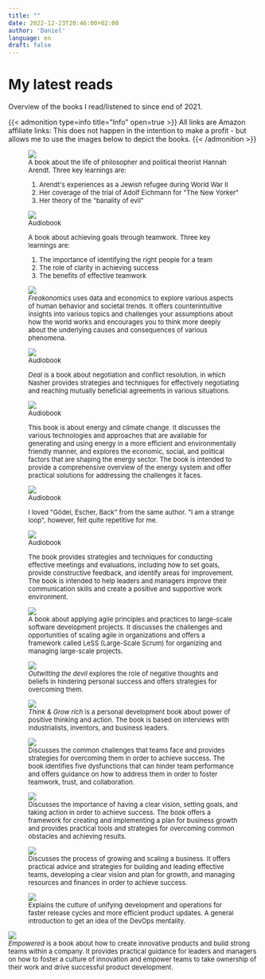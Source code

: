 ```yaml
---
title: ""
date: 2022-12-23T20:46:00+02:00
author: 'Daniel'
language: en
draft: false
---
```


# My latest reads

Overview of the books I read/listened to since end of 2021.

{{< admonition type=info title="Info" open=true >}}
All links are Amazon affiliate links: This does not happen in the intention to make a profit - but allows me to use the images below to depict the books.
{{< /admonition >}}

<div class="gallery-grid book-gallery">


<figure class="book_cover" style=font-size:small;display:none!important;">
<span class="reading_badge" style="display:none">Reading</span>
<!-- 101 Things I learned at Architecture Schooll -->
<a href="https://www.amazon.de/101-Things-Learned-Architecture-School/dp/0262062666?crid=2CZRS5GWHXF0G&keywords=101+things+i+learned+in+architecture+school&qid=1672142537&sprefix=101+thin%2Caps%2C79&sr=8-1&linkCode=li3&tag=noegel-21&linkId=49d00c78e78f63d8d0a52f4df5205b1c&language=de_DE&ref_=as_li_ss_il" target="_blank"><img border="0" src="//ws-eu.amazon-adsystem.com/widgets/q?_encoding=UTF8&ASIN=0262062666&Format=_SL650_&ID=AsinImage&MarketPlace=DE&ServiceVersion=20070822&WS=1&tag=noegel-21&language=de_DE"></a>
<figcaption>A book about the fundamental principles of architecture, organized into short, easy-to-digest lessons. Three key learnings are:

<ol>
<li>The importance of context in design</li>
<li>The role of history in architecture</li>
<li>The practical considerations involved in construction</li>
</ol>

</figcaption>
</figure>


<figure class="book_cover" style=font-size:small;">
<!-- Die drei Leben der Hannah Arendt-->
<a href="https://www.amazon.de/Die-drei-Leben-Hannah-Arendt/dp/3423282088?crid=2XY8F388MK8ND&keywords=die+drei+leben+der+hannah+arendt&qid=1672080417&sprefix=die+drei+lebenm+de%2Caps%2C85&sr=8-1&linkCode=li2&tag=noegel-21&linkId=4b91e4a341a4a43a64b24f3ecea8d4d2&language=de_DE&ref_=as_li_ss_il" target="_blank"><img border="0" src="//ws-eu.amazon-adsystem.com/widgets/q?_encoding=UTF8&ASIN=3423282088&Format=_SL650_&ID=AsinImage&MarketPlace=DE&ServiceVersion=20070822&WS=1&tag=noegel-21&language=de_DE"></a>
<figcaption>A book about the life of philosopher and political theorist Hannah Arendt. Three key learnings are:

<ol>
<li>Arendt's experiences as a Jewish refugee during World War II</li>
<li>Her coverage of the trial of Adolf Eichmann for "The New Yorker"</li>
<li>Her theory of the "banality of evil"</li>
</ol>
 </figcaption>
</figure>

<figure class="book_cover" style=font-size:small;">
<!-- Who not how -->
<a href="https://www.amazon.de/Who-Not-How-Accelerating-Teamwork/dp/1401960588?__mk_de_DE=%C3%85M%C3%85%C5%BD%C3%95%C3%91&crid=170VCMKP5KRMQ&keywords=who+not+how&qid=1671879496&sprefix=who+not+how%2Caps%2C83&sr=8-1&linkCode=li3&tag=noegel-21&linkId=483d551adcd08aacd496748c1b854238&language=de_DE&ref_=as_li_ss_il" target="_blank"><img src="//ws-eu.amazon-adsystem.com/widgets/q?_encoding=UTF8&ASIN=1401960588&Format=_SL650_&ID=AsinImage&MarketPlace=DE&ServiceVersion=20070822&WS=1&tag=noegel-21&language=de_DE"></a>
<figcaption>Audiobook

A book about achieving goals through teamwork. Three key learnings are:

<ol>
<li>The importance of identifying the right people for a team</li>
<li>The role of clarity in achieving success</li>
<li>The benefits of effective teamwork</li>
</ol>
</figcaption>
</figure>

<figure class="book_cover" style=;font-size:small;">
<!-- Freakonomics -->
<a href="https://www.amazon.de/Freakonomics-Steven-D-Levitt/dp/0061956279?crid=1J1U819DC6WKD&keywords=freakonomics&qid=1671992307&sprefix=Freakonomics%2Caps%2C86&sr=8-1&linkCode=li2&tag=noegel-21&linkId=7047fe9d09d489d0311e1f6904a0beed&language=de_DE&ref_=as_li_ss_il" target="_blank"><img border="0" src="//ws-eu.amazon-adsystem.com/widgets/q?_encoding=UTF8&ASIN=0061956279&Format=_SL650_&ID=AsinImage&MarketPlace=DE&ServiceVersion=20070822&WS=1&tag=noegel-21&language=de_DE" ></a>
<figcaption><i>Freakonomics</i> uses data and economics to explore various aspects of human behavior and societal trends. It offers counterintuitive insights into various topics and challenges your assumptions about how the world works and encourages you to think more deeply about the underlying causes and consequences of various phenomena.</figcaption>
</figure>



<figure class="book_cover" style=;font-size:small;">
<!-- Deal -->
<a href="https://www.amazon.de/Deal-gibst-mir-was-will/dp/B00CZ505RG?crid=18NEAZRBMU3OZ&keywords=deal&qid=1671992341&sprefix=deal%2Caps%2C85&sr=8-1&linkCode=li2&tag=noegel-21&linkId=a6eddd51ab9162399fa9d320dbd4be12&language=de_DE&ref_=as_li_ss_il" target="_blank"><img border="0" src="//ws-eu.amazon-adsystem.com/widgets/q?_encoding=UTF8&ASIN=B00CZ505RG&Format=_S650_&ID=AsinImage&MarketPlace=DE&ServiceVersion=20070822&WS=1&tag=noegel-21&language=de_DE" ></a> 
<figcaption>Audiobook

<i>Deal</i> is a book about negotiation and conflict resolution, in which Nasher provides strategies and techniques for effectively negotiating and reaching mutually beneficial agreements in various situations.</figcaption>
</figure>



<figure class="book_cover" style=;font-size:small;">
<!-- Energierevolution jetzt -->
<a href="https://www.amazon.de/Energierevolution-Mobilit%C3%A4t-Wohnen-gr%C3%BCner-Wasserstoff/dp/B09QQJ1BWC?__mk_de_DE=%C3%85M%C3%85%C5%BD%C3%95%C3%91&crid=OSHO833G2SZX&keywords=Energierevolution+jetzt&qid=1671992414&s=audible&sprefix=energierevolution+jetzt%2Caudible%2C69&sr=1-1&linkCode=li2&tag=noegel-21&linkId=2feab8e94fdd0b5289153aa2ecbdeacb&language=de_DE&ref_=as_li_ss_il" target="_blank"><img border="0" src="//ws-eu.amazon-adsystem.com/widgets/q?_encoding=UTF8&ASIN=B09QQJ1BWC&Format=_SL650_&ID=AsinImage&MarketPlace=DE&ServiceVersion=20070822&WS=1&tag=noegel-21&language=de_DE" ></a>
<figcaption>Audiobook

This book is about energy and climate change. It discusses the various technologies and approaches that are available for generating and using energy in a more efficient and environmentally friendly manner, and explores the economic, social, and political factors that are shaping the energy sector. The book is intended to provide a comprehensive overview of the energy system and offer practical solutions for addressing the challenges it faces.
</figure>


<figure class="book_cover" style=;font-size:small;">
<!-- I am a strange loop -->
<a href="https://www.amazon.de/I-Am-a-Strange-Loop/dp/B07HJCQR39?__mk_de_DE=%C3%85M%C3%85%C5%BD%C3%95%C3%91&crid=1WJZLH4EXL4T4&keywords=I+am+a+strange+loop&qid=1671992364&s=audible&sprefix=i+am+a+strange+loop%2Caudible%2C70&sr=1-1&linkCode=li2&tag=noegel-21&linkId=489d4d6fb69ccb9ba5cd4f464c0f0015&language=de_DE&ref_=as_li_ss_il" target="_blank"><img border="0" src="//ws-eu.amazon-adsystem.com/widgets/q?_encoding=UTF8&ASIN=B07HJCQR39&Format=_SL650_&ID=AsinImage&MarketPlace=DE&ServiceVersion=20070822&WS=1&tag=noegel-21&language=de_DE" ></a>
<figcaption>Audiobook

I loved "Gödel, Escher, Back" from the same author. "I am a strange loop", however, felt quite repetitive for me.</figcaption>
</figure>


<figure class="book_cover" style=;font-size:small;">
<!-- 2 Stunden Chef -->
<a href="https://www.amazon.de/Mitarbeitergespr%C3%A4che-Gespr%C3%A4chsf%C3%BChrung-aus-Praxis-f%C3%BCr/dp/B07KC7WT1N?__mk_de_DE=%C3%85M%C3%85%C5%BD%C3%95%C3%91&crid=1W1YTDTUNR1LV&keywords=Mitarbeitergespr%C3%A4che&qid=1671992466&s=audible&sprefix=mitarbeitergespr%C3%A4che%2Caudible%2C309&sr=1-1&linkCode=li3&tag=noegel-21&linkId=95e42646fe938d7ff500b91eded8e6f6&language=de_DE&ref_=as_li_ss_il" target="_blank"><img border="0" src="//ws-eu.amazon-adsystem.com/widgets/q?_encoding=UTF8&ASIN=B07KC7WT1N&Format=_SL650_&ID=AsinImage&MarketPlace=DE&ServiceVersion=20070822&WS=1&tag=noegel-21&language=de_DE" ></a>
<figcaption>Audiobook

The book provides strategies and techniques for conducting effective meetings and evaluations, including how to set goals, provide constructive feedback, and identify areas for improvement. The book is intended to help leaders and managers improve their communication skills and create a positive and supportive work environment.
</figcaption>
</figure>


<figure class="book_cover" style=;font-size:small;">
<!-- Large Scale Scrum -->
<a href="https://www.amazon.de/Large-Scale-Scrum-More-Addison-Wesley-Signature/dp/0321985710?__mk_de_DE=%C3%85M%C3%85%C5%BD%C3%95%C3%91&crid=2N4PC2TABC9N6&keywords=Large+Scale+Scrum&qid=1671992382&s=audible&sprefix=large+scale+scrum%2Caudible%2C75&sr=1-2-catcorr&linkCode=li2&tag=noegel-21&linkId=f89962f3b18e464468b16a9228238fdc&language=de_DE&ref_=as_li_ss_il" target="_blank"><img border="0" src="//ws-eu.amazon-adsystem.com/widgets/q?_encoding=UTF8&ASIN=0321985710&Format=_SL650_&ID=AsinImage&MarketPlace=DE&ServiceVersion=20070822&WS=1&tag=noegel-21&language=de_DE" ></a>
<figcaption>A book about applying agile principles and practices to large-scale software development projects. It discusses the challenges and opportunities of scaling agile in organizations and offers a framework called LeSS (Large-Scale Scrum) for organizing and managing large-scale projects.</figcaption>
</figure>

<figure class="book_cover" style=;font-size:small;">
<!-- Outwitting the devil -->
<a href="https://www.amazon.de/Outwitting-Devil-Official-Publication-Foundation/dp/1640951830?keywords=outwitting+the+devil&qid=1671992260&sprefix=outwitting%2Caps%2C77&sr=8-1&linkCode=li2&tag=noegel-21&linkId=59647fc9d70adafffcb7fbc626ef85cf&language=de_DE&ref_=as_li_ss_il" target="_blank"><img border="0" src="//ws-eu.amazon-adsystem.com/widgets/q?_encoding=UTF8&ASIN=1640951830&Format=_SL650_&ID=AsinImage&MarketPlace=DE&ServiceVersion=20070822&WS=1&tag=noegel-21&language=de_DE" ></a>  
<figcaption><i>Outwitting the devil</i> explores the role of negative thoughts and beliefs in hindering personal success and offers strategies for overcoming them.</figcaption>
</figure>

<figure class="book_cover" style=;font-size:small;">
<!-- Think & Grow rich -->
<a href="https://www.amazon.de/Think-Grow-Rich-Napoleon-Hill/dp/1604591870?__mk_de_DE=%C3%85M%C3%85%C5%BD%C3%95%C3%91&crid=3NDKDGLXNS1UO&keywords=Think+%26+Grow+rich&qid=1671992283&sprefix=think+%26+grow+rich%2Caps%2C153&sr=8-1&linkCode=li2&tag=noegel-21&linkId=d134f0b42ee9e3229cd352dbef5ab94d&language=de_DE&ref_=as_li_ss_il" target="_blank"><img border="0" src="//ws-eu.amazon-adsystem.com/widgets/q?_encoding=UTF8&ASIN=1604591870&Format=_SL650_&ID=AsinImage&MarketPlace=DE&ServiceVersion=20070822&WS=1&tag=noegel-21&language=de_DE" ></a>
<figcaption><i>Think & Grow rich</i> is a personal development book about power of positive thinking and action. The book is based on interviews with  industrialists, inventors, and business leaders.</figcaption>
</figure>

<figure class="book_cover" style=;font-size:small;">
<!-- 5 Dysfunktionen eines Teams -->
<a href="https://www.amazon.de/gp/product/352750799X?ie=UTF8&psc=1&linkCode=li2&tag=noegel-21&linkId=4823b922cb9138cfbb69ffbf86bc49da&language=de_DE&ref_=as_li_ss_il" target="_blank"><img border="0" src="//ws-eu.amazon-adsystem.com/widgets/q?_encoding=UTF8&ASIN=352750799X&Format=_SL650_&ID=AsinImage&MarketPlace=DE&ServiceVersion=20070822&WS=1&tag=noegel-21&language=de_DE" ></a>
<figcaption>Discusses the common challenges that teams face and provides strategies for overcoming them in order to achieve success. The book identifies five dysfunctions that can hinder team performance and offers guidance on how to address them in order to foster teamwork, trust, and collaboration.
</figcaption>
</figure>



<figure class="book_cover" style=;font-size:small;">
<!-- Traction -->
<a href="https://www.amazon.de/Traction-Get-Grip-Your-Business/dp/1936661845?_encoding=UTF8&qid=1671992159&sr=8-1&linkCode=li2&tag=noegel-21&linkId=5f9893d0c16cdb5c8af1d21c4d3e251e&language=de_DE&ref_=as_li_ss_il" target="_blank"><img border="0" src="//ws-eu.amazon-adsystem.com/widgets/q?_encoding=UTF8&ASIN=1936661845&Format=_SL650_&ID=AsinImage&MarketPlace=DE&ServiceVersion=20070822&WS=1&tag=noegel-21&language=de_DE" ></a>  
<figcaption>Discusses the importance of having a clear vision, setting goals, and taking action in order to achieve success. The book offers a framework for creating and implementing a plan for business growth and provides practical tools and strategies for overcoming common obstacles and achieving results.
</figcaption>
</figure>

<figure class="book_cover" style=;font-size:small;">
<!-- Scaling Up -->
<a href="https://www.amazon.de/Scaling-Up-Companies-Rockefeller-Habits/dp/0986019593?pd_rd_w=7nMN8&content-id=amzn1.sym.6023e427-25bb-42e7-aaa9-a6e0a8bdcb7b&pf_rd_p=6023e427-25bb-42e7-aaa9-a6e0a8bdcb7b&pf_rd_r=1875KCMV74NBS5EBSDCE&pd_rd_wg=SXMLM&pd_rd_r=fb089b47-5f58-4ccf-bb5a-19e6ccc8cf2e&pd_rd_i=0986019593&psc=1&linkCode=li2&tag=noegel-21&linkId=61ec4cca3a7ecf9d84dca9b85cc05fd5&language=de_DE&ref_=as_li_ss_il" target="_blank"><img border="0" src="//ws-eu.amazon-adsystem.com/widgets/q?_encoding=UTF8&ASIN=0986019593&Format=_SL650_&ID=AsinImage&MarketPlace=DE&ServiceVersion=20070822&WS=1&tag=noegel-21&language=de_DE" ></a>
<figcaption>Discusses the process of growing and scaling a business. It offers practical advice and strategies for building and leading effective teams, developing a clear vision and plan for growth, and managing resources and finances in order to achieve success.</figcaption>
</figure>

<figure class="book_cover" style=;font-size:small;">
<!-- DevOps -->
<a href="https://www.amazon.de/DevOps-f%C3%BCr-Dummies-Emily-Freeman/dp/3527716246?__mk_de_DE=%C3%85M%C3%85%C5%BD%C3%95%C3%91&crid=3M4W8XSPXQCUW&keywords=DevOps+dummies&qid=1671992071&sprefix=devops+dummies%2Caps%2C86&sr=8-4&linkCode=li2&tag=noegel-21&linkId=bf69cc7bcc414372877af69fea4c6c9b&language=de_DE&ref_=as_li_ss_il" target="_blank"><img border="0" src="//ws-eu.amazon-adsystem.com/widgets/q?_encoding=UTF8&ASIN=3527716246&Format=_SL650_&ID=AsinImage&MarketPlace=DE&ServiceVersion=20070822&WS=1&tag=noegel-21&language=de_DE" ></a>  <figcaption>Explains the culture of unifying development and operations for faster release cycles and more efficient product updates. A general introduction to get an idea of the DevOps mentality.</figcaption>
</figure>

<figure class="book_cover" style="margin:auto;font-size:small;">
<!-- Empowered -->
<a href="https://www.amazon.de/Empowered-Ordinary-Extraordinary-Products-Silicon/dp/111969129X?_encoding=UTF8&qid=1671879952&sr=8-1&linkCode=li3&tag=noegel-21&linkId=0b7f1a7967bb2b9b5e944925d4a95950&language=de_DE&ref_=as_li_ss_il" target="_blank"><img border="0" src="//ws-eu.amazon-adsystem.com/widgets/q?_encoding=UTF8&ASIN=111969129X&Format=_SL650_&ID=AsinImage&MarketPlace=DE&ServiceVersion=20070822&WS=1&tag=noegel-21&language=de_DE"></a>
<figcaption><i>Empowered</i> is a book about how to create innovative products and build strong teams within a company. It provides practical guidance for leaders and managers on how to foster a culture of innovation and empower teams to take ownership of their work and drive successful product development.</figcaption>
</figure>

</div>
